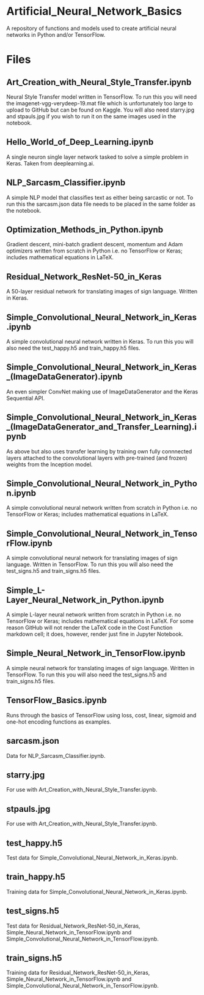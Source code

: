 # Artificial_Neural_Network_Basics

A repository of functions and models used to create artificial neural networks in Python and/or TensorFlow.

# Files

## Art_Creation_with_Neural_Style_Transfer.ipynb

Neural Style Transfer model written in TensorFlow.  To run this you will need the imagenet-vgg-verydeep-19.mat file which is unfortunately too large to upload to GitHub but can be found on Kaggle. You will also need starry.jpg and stpauls.jpg if you wish to run it on the same images used in the notebook.

## Hello_World_of_Deep_Learning.ipynb

A single neuron single layer network tasked to solve a simple problem in Keras.  Taken from deeplearning.ai.

## NLP_Sarcasm_Classifier.ipynb

A simple NLP model that classifies text as either being sarcastic or not.  To run this the sarcasm.json data file needs to be placed in the same folder as the notebook.

## Optimization_Methods_in_Python.ipynb

Gradient descent, mini-batch gradient descent, momentum and Adam optimizers written from scratch in Python i.e. no TensorFlow or Keras; includes mathematical equations in LaTeX. 

## Residual_Network_ResNet-50_in_Keras

A 50-layer residual network for translating images of sign language.  Written in Keras.

## Simple_Convolutional_Neural_Network_in_Keras.ipynb

A simple convolutional neural network written in Keras.  To run this you will also need the test_happy.h5 and train_happy.h5 files.

## Simple_Convolutional_Neural_Network_in_Keras_(ImageDataGenerator).ipynb

An even simpler ConvNet making use of ImageDataGenerator and the Keras Sequential API.

## Simple_Convolutional_Neural_Network_in_Keras_(ImageDataGenerator_and_Transfer_Learning).ipynb

As above but also uses transfer learning by training own fully connnected layers attached to the convolutional layers with pre-trained (and frozen) weights from the Inception model.

## Simple_Convolutional_Neural_Network_in_Python.ipynb

A simple convolutional neural network written from scratch in Python i.e. no TensorFlow or Keras; includes mathematical equations in LaTeX. 

## Simple_Convolutional_Neural_Network_in_TensorFlow.ipynb

A simple convolutional neural network for translating images of sign language.  Written in TensorFlow.  To run this you will also need the test_signs.h5 and train_signs.h5 files.

## Simple_L-Layer_Neural_Network_in_Python.ipynb

A simple L-layer neural network written from scratch in Python i.e. no TensorFlow or Keras; includes mathematical equations in LaTeX.  For some reason GitHub will not render the LaTeX code in the Cost Function markdown cell; it does, however, render just fine in Jupyter Notebook.

## Simple_Neural_Network_in_TensorFlow.ipynb

A simple neural network for translating images of sign language.  Written in TensorFlow.  To run this you will also need the test_signs.h5 and train_signs.h5 files.

## TensorFlow_Basics.ipynb

Runs through the basics of TensorFlow using loss, cost, linear, sigmoid and one-hot encoding functions as examples.

## sarcasm.json

Data for NLP_Sarcasm_Classifier.ipynb.

## starry.jpg

For use with Art_Creation_with_Neural_Style_Transfer.ipynb.

## stpauls.jpg

For use with Art_Creation_with_Neural_Style_Transfer.ipynb.

## test_happy.h5

Test data for Simple_Convolutional_Neural_Network_in_Keras.ipynb.

## train_happy.h5

Training data for Simple_Convolutional_Neural_Network_in_Keras.ipynb.

## test_signs.h5

Test data for Residual_Network_ResNet-50_in_Keras, Simple_Neural_Network_in_TensorFlow.ipynb and Simple_Convolutional_Neural_Network_in_TensorFlow.ipynb.

## train_signs.h5

Training data for Residual_Network_ResNet-50_in_Keras, Simple_Neural_Network_in_TensorFlow.ipynb and Simple_Convolutional_Neural_Network_in_TensorFlow.ipynb.
